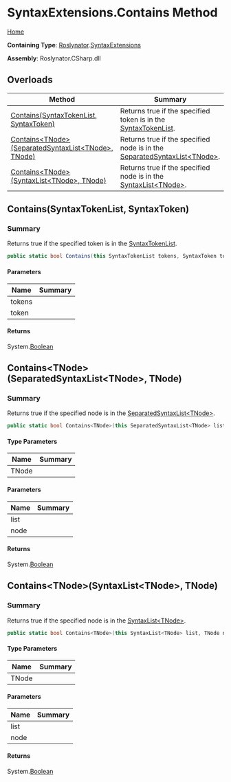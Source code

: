 # SyntaxExtensions\.Contains Method

[Home](../../../README.md)

**Containing Type**: [Roslynator](../../README.md)\.[SyntaxExtensions](../README.md)

**Assembly**: Roslynator\.CSharp\.dll

## Overloads

| Method | Summary |
| ------ | ------- |
| [Contains(SyntaxTokenList, SyntaxToken)](../Contains/README.md#Roslynator_SyntaxExtensions_Contains_Microsoft_CodeAnalysis_SyntaxTokenList_Microsoft_CodeAnalysis_SyntaxToken_) | Returns true if the specified token is in the [SyntaxTokenList](https://docs.microsoft.com/en-us/dotnet/api/microsoft.codeanalysis.syntaxtokenlist)\. |
| [Contains\<TNode>(SeparatedSyntaxList\<TNode>, TNode)](#Roslynator_SyntaxExtensions_Contains__1_Microsoft_CodeAnalysis_SeparatedSyntaxList___0____0_) | Returns true if the specified node is in the [SeparatedSyntaxList\<TNode>](https://docs.microsoft.com/en-us/dotnet/api/microsoft.codeanalysis.separatedsyntaxlist-1)\. |
| [Contains\<TNode>(SyntaxList\<TNode>, TNode)](#Roslynator_SyntaxExtensions_Contains__1_Microsoft_CodeAnalysis_SyntaxList___0____0_) | Returns true if the specified node is in the [SyntaxList\<TNode>](https://docs.microsoft.com/en-us/dotnet/api/microsoft.codeanalysis.syntaxlist-1)\. |

## Contains\(SyntaxTokenList, SyntaxToken\)<a name="Roslynator_SyntaxExtensions_Contains_Microsoft_CodeAnalysis_SyntaxTokenList_Microsoft_CodeAnalysis_SyntaxToken_"></a>

### Summary

Returns true if the specified token is in the [SyntaxTokenList](https://docs.microsoft.com/en-us/dotnet/api/microsoft.codeanalysis.syntaxtokenlist)\.

```csharp
public static bool Contains(this SyntaxTokenList tokens, SyntaxToken token)
```

#### Parameters

| Name | Summary |
| ---- | ------- |
| tokens | |
| token | |

#### Returns

System\.[Boolean](https://docs.microsoft.com/en-us/dotnet/api/system.boolean)

## Contains\<TNode>\(SeparatedSyntaxList\<TNode>, TNode\)<a name="Roslynator_SyntaxExtensions_Contains__1_Microsoft_CodeAnalysis_SeparatedSyntaxList___0____0_"></a>

### Summary

Returns true if the specified node is in the [SeparatedSyntaxList\<TNode>](https://docs.microsoft.com/en-us/dotnet/api/microsoft.codeanalysis.separatedsyntaxlist-1)\.

```csharp
public static bool Contains<TNode>(this SeparatedSyntaxList<TNode> list, TNode node) where TNode : Microsoft.CodeAnalysis.SyntaxNode
```

#### Type Parameters

| Name | Summary |
| ---- | ------- |
| TNode | |

#### Parameters

| Name | Summary |
| ---- | ------- |
| list | |
| node | |

#### Returns

System\.[Boolean](https://docs.microsoft.com/en-us/dotnet/api/system.boolean)

## Contains\<TNode>\(SyntaxList\<TNode>, TNode\)<a name="Roslynator_SyntaxExtensions_Contains__1_Microsoft_CodeAnalysis_SyntaxList___0____0_"></a>

### Summary

Returns true if the specified node is in the [SyntaxList\<TNode>](https://docs.microsoft.com/en-us/dotnet/api/microsoft.codeanalysis.syntaxlist-1)\.

```csharp
public static bool Contains<TNode>(this SyntaxList<TNode> list, TNode node) where TNode : Microsoft.CodeAnalysis.SyntaxNode
```

#### Type Parameters

| Name | Summary |
| ---- | ------- |
| TNode | |

#### Parameters

| Name | Summary |
| ---- | ------- |
| list | |
| node | |

#### Returns

System\.[Boolean](https://docs.microsoft.com/en-us/dotnet/api/system.boolean)

